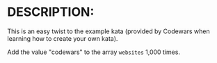 # DESCRIPTION:

This is an easy twist to the example kata (provided by Codewars when learning how to create your own kata).

Add the value "codewars" to the array `websites` 1,000 times.
